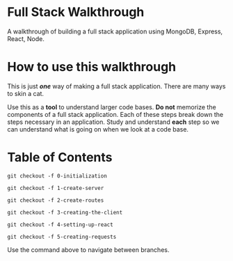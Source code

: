 # Full Stack Walkthrough
A walkthrough of building a full stack application using MongoDB, Express, React, Node.

# How to use this walkthrough
This is just _**one**_ way of making a full stack application. There are many ways to skin a cat.

Use this as a **tool** to understand larger code bases. **Do not** memorize the components of a full stack application. Each of these steps break down the steps necessary in an application. Study and understand **each** step so we can understand what is going on when we look at a code base.

# Table of Contents

`git checkout -f 0-initialization`

`git checkout -f 1-create-server`

`git checkout -f 2-create-routes`

`git checkout -f 3-creating-the-client`

`git checkout -f 4-setting-up-react`

`git checkout -f 5-creating-requests`


Use the command above to navigate between branches. 
